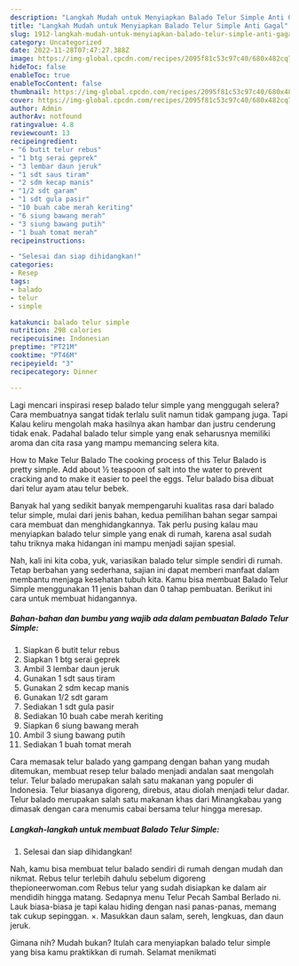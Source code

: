 ```yaml
---
description: "Langkah Mudah untuk Menyiapkan Balado Telur Simple Anti Gagal"
title: "Langkah Mudah untuk Menyiapkan Balado Telur Simple Anti Gagal"
slug: 1912-langkah-mudah-untuk-menyiapkan-balado-telur-simple-anti-gagal
category: Uncategorized
date: 2022-11-28T07:47:27.388Z
image: https://img-global.cpcdn.com/recipes/2095f81c53c97c40/680x482cq70/balado-telur-simple-foto-resep-utama.jpg
hideToc: false
enableToc: true
enableTocContent: false
thumbnail: https://img-global.cpcdn.com/recipes/2095f81c53c97c40/680x482cq70/balado-telur-simple-foto-resep-utama.jpg
cover: https://img-global.cpcdn.com/recipes/2095f81c53c97c40/680x482cq70/balado-telur-simple-foto-resep-utama.jpg
author: Admin
authorAv: notfound
ratingvalue: 4.8
reviewcount: 13
recipeingredient:
- "6 butit telur rebus"
- "1 btg serai geprek"
- "3 lembar daun jeruk"
- "1 sdt saus tiram"
- "2 sdm kecap manis"
- "1/2 sdt garam"
- "1 sdt gula pasir"
- "10 buah cabe merah keriting"
- "6 siung bawang merah"
- "3 siung bawang putih"
- "1 buah tomat merah"
recipeinstructions:

- "Selesai dan siap dihidangkan!"
categories:
- Resep
tags:
- balado
- telur
- simple

katakunci: balado telur simple 
nutrition: 298 calories
recipecuisine: Indonesian
preptime: "PT21M"
cooktime: "PT46M"
recipeyield: "3"
recipecategory: Dinner

---
```



Lagi mencari inspirasi resep balado telur simple yang menggugah selera? Cara membuatnya sangat tidak terlalu sulit namun tidak gampang juga. Tapi Kalau keliru mengolah maka hasilnya akan hambar dan justru cenderung tidak enak. Padahal balado telur simple yang enak seharusnya memiliki aroma dan cita rasa yang mampu memancing selera kita.


How to Make Telur Balado The cooking process of this Telur Balado is pretty simple. Add about ½ teaspoon of salt into the water to prevent cracking and to make it easier to peel the eggs. Telur balado bisa dibuat dari telur ayam atau telur bebek.

Banyak hal yang sedikit banyak mempengaruhi kualitas rasa dari balado telur simple, mulai dari jenis bahan, kedua pemilihan bahan segar sampai cara membuat dan menghidangkannya. Tak perlu pusing kalau mau menyiapkan balado telur simple yang enak di rumah, karena asal sudah tahu triknya maka hidangan ini mampu menjadi sajian spesial.


Nah, kali ini kita coba, yuk, variasikan balado telur simple sendiri di rumah. Tetap berbahan yang sederhana, sajian ini dapat memberi manfaat dalam membantu menjaga kesehatan tubuh kita. Kamu bisa membuat Balado Telur Simple menggunakan 11 jenis bahan dan 0 tahap pembuatan. Berikut ini cara untuk membuat hidangannya.

<!--inarticleads1-->

##### Bahan-bahan dan bumbu yang wajib ada dalam pembuatan Balado Telur Simple:

1. Siapkan 6 butit telur rebus
1. Siapkan 1 btg serai geprek
1. Ambil 3 lembar daun jeruk
1. Gunakan 1 sdt saus tiram
1. Gunakan 2 sdm kecap manis
1. Gunakan 1/2 sdt garam
1. Sediakan 1 sdt gula pasir
1. Sediakan 10 buah cabe merah keriting
1. Siapkan 6 siung bawang merah
1. Ambil 3 siung bawang putih
1. Sediakan 1 buah tomat merah


Cara memasak telur balado yang gampang dengan bahan yang mudah ditemukan, membuat resep telur balado menjadi andalan saat mengolah telur. Telur balado merupakan salah satu makanan yang populer di Indonesia. Telur biasanya digoreng, direbus, atau diolah menjadi telur dadar. Telur balado merupakan salah satu makanan khas dari Minangkabau yang dimasak dengan cara menumis cabai bersama telur hingga meresap. 

<!--inarticleads2-->

##### Langkah-langkah untuk membuat Balado Telur Simple:


1. Selesai dan siap dihidangkan!

Nah, kamu bisa membuat telur balado sendiri di rumah dengan mudah dan nikmat. Rebus telur terlebih dahulu sebelum digoreng thepioneerwoman.com Rebus telur yang sudah disiapkan ke dalam air mendidih hingga matang. Sedapnya menu Telur Pecah Sambal Berlado ni. Lauk biasa-biasa je tapi kalau hiding dengan nasi panas-panas, memang tak cukup sepinggan. ×. Masukkan daun salam, sereh, lengkuas, dan daun jeruk. 

Gimana nih? Mudah bukan? Itulah cara menyiapkan balado telur simple yang bisa kamu praktikkan di rumah. Selamat menikmati
